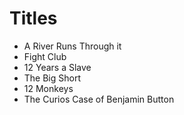 # Titles

* A River Runs Through it
* Fight Club
* 12 Years a Slave
* The Big Short
* 12 Monkeys
* The Curios Case of Benjamin Button
